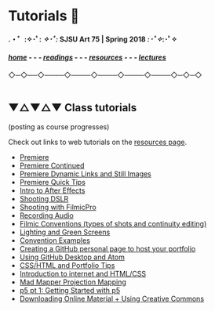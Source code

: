 
# Tutorials 📝

#### .・゜:✧･ﾟ: *✧･ﾟ:* SJSU Art 75 | Spring 2018 *:･ﾟ✧*:･ﾟ✧

#### ***[home](..) - - - [readings](../readings) - - - [resources](/resources) - - - [lectures](/..lectures)***
 ◇─◇──◇────◇────◇────◇────◇────◇─◇─◇
 <br> <br>

## ▼△▼△▼ Class tutorials

(posting as course progresses)

Check out links to web tutorials on the [resources page](../resources).



* [Premiere](01_Premiere)
* [Premiere Continued](01b_PremiereContinued)
* [Premiere Dynamic Links and Still Images](01c_PremiereDynamicLinks)
* [Premiere Quick Tips](01d_PremiereQuickTips)
* [Intro to After Effects](01e_afterEffects)
* [Shooting DSLR](02a_shootingDSLR)
* [Shooting with FilmicPro](02b_shootingFilmicPro)
* [Recording Audio](02c_recordingAudio)
* [Filmic Conventions (types of shots and continuity editing)](02d_filmicConventions)
* [Lighting and Green Screens](02f_lightingAndGreenScreen)
* [Convention Examples](02e_ConventionExamples)
* [Creating a GitHub personal page to host your portfolio](03a_gitHubPageSetup)
* [Using GitHub Desktop and Atom](03b_gitHubDesktop-atom)
* [CSS/HTML and Portfolio Tips](03c_finalTouches_portfolioTips)
* [Introduction to internet and HTML/CSS](03d_Internet_HTML_CSS)
* [Mad Mapper Projection Mapping](04a_MadMapper)
* [p5 pt 1: Getting Started with p5](05a_p5_1_gettingStarted)
* [Downloading Online Material + Using Creative Commons](Creative_Commons)
